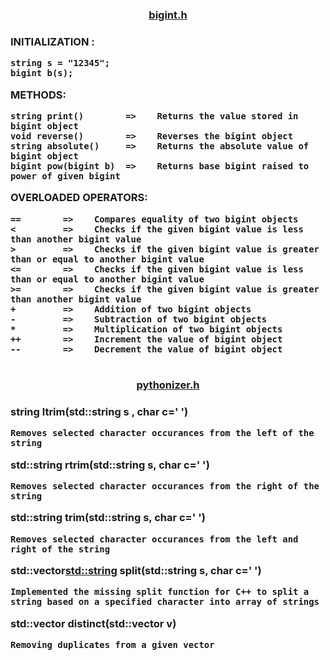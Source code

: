 
<h3 align="center"><b><u>bigint.h</u></b><h3>

INITIALIZATION :

    string s = "12345";
    bigint b(s);


METHODS:

    string print()        =>    Returns the value stored in bigint object
    void reverse()        =>    Reverses the bigint object 
    string absolute()     =>    Returns the absolute value of bigint object   
    bigint pow(bigint b)  =>    Returns base bigint raised to power of given bigint


OVERLOADED OPERATORS:

    ==        =>    Compares equality of two bigint objects
    <         =>    Checks if the given bigint value is less than another bigint value
    >         =>    Checks if the given bigint value is greater than or equal to another bigint value
    <=        =>    Checks if the given bigint value is less than or equal to another bigint value
    >=        =>    Checks if the given bigint value is greater than another bigint value
    +         =>    Addition of two bigint objects
    -         =>    Subtraction of two bigint objects
    *         =>    Multiplication of two bigint objects
    ++        =>    Increment the value of bigint object
    --        =>    Decrement the value of bigint object



#

<h3 align="center"><b><u>pythonizer.h</u></b><h3>

string ltrim(std::string s , char c=' ')
    
    Removes selected character occurances from the left of the string

std::string rtrim(std::string s, char c=' ')

    Removes selected character occurances from the right of the string

std::string trim(std::string s, char c=' ')

    Removes selected character occurances from the left and right of the string

std::vector<std::string> split(std::string s, char c=' ')

    Implemented the missing split function for C++ to split a string based on a specified character into array of strings 

std::vector<T> distinct(std::vector<T> v)

    Removing duplicates from a given vector
